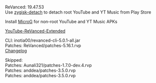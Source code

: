 ReVanced: 19.47.53  
Use [zygisk-detach](https://github.com/j-hc/zygisk-detach) to detach root YouTube and YT Music from Play Store  

Install [MicroG](https://github.com/WSTxda/MicroG-RE/releases) for non-root YouTube and YT Music APKs  

[YouTube-ReVanced-Extended](https://github.com/saqie1393/Anddea-YT)
  
CLI: inotia00/revanced-cli-5.0.1-all.jar  
Patches: ReVanced/patches-5.16.1.rvp  
[Changelog](https://github.com/ReVanced/revanced-patches/releases/tag/v5.16.1)  

Skipped:  
Patches: Aunali321/patches-1.7.0-dev.4.rvp      
Patches: anddea/patches-3.5.0.rvp  
Patches: anddea/patches-3.5.0.rvp    
